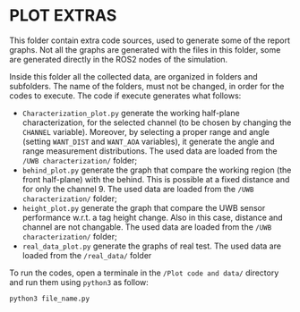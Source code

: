 # PLOT EXTRAS

This folder contain extra code sources, used to generate some of the report graphs. Not all the graphs are generated with the files in this folder, some are generated directly in the ROS2 nodes of the simulation.

Inside this folder all the collected data, are organized in folders and subfolders. The name of the folders, must not be changed, in order for the codes to execute. The code if execute generates what follows:
  - `Characterization_plot.py` generate the working half-plane characterization, for the selected channel (to be chosen by changing the `CHANNEL` variable). Moreover, by selecting a proper range and angle (setting `WANT_DIST` and `WANT_AOA` variables), it generate the angle and range measurement distributions. The used data are loaded from the `/UWB characterization/` folder;
  - `behind_plot.py` generate the graph that compare the working region (the front half-plane) with the behind. This is possible at a fixed distance and for only the channel 9. The used data are loaded from the `/UWB characterization/` folder;
  - `height_plot.py` generate the graph that compare the UWB sensor performance w.r.t. a tag height change. Also in this case, distance and channel are not changable. The used data are loaded from the `/UWB characterization/` folder;
  - `real_data_plot.py` generate the graphs of real test. The used data are loaded from the `/real_data/` folder

To run the codes, open a terminale in the `/Plot code and data/` directory and run them using `python3` as follow:
```
python3 file_name.py
```
